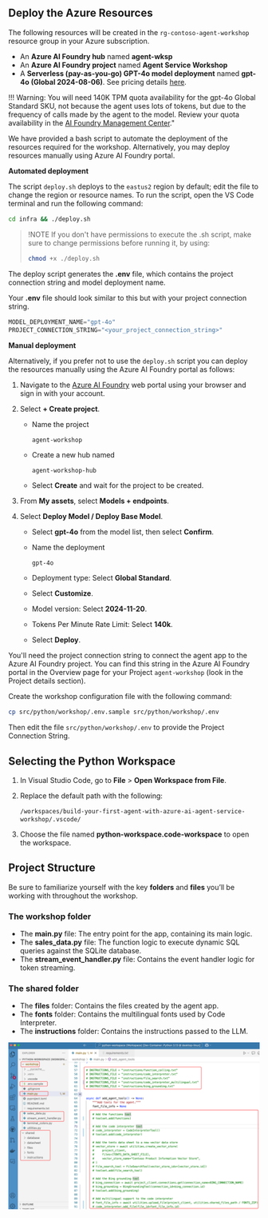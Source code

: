 ## Deploy the Azure Resources

The following resources will be created in the `rg-contoso-agent-workshop` resource group in your Azure subscription.

- An **Azure AI Foundry hub** named **agent-wksp**
- An **Azure AI Foundry project** named **Agent Service Workshop**
- A **Serverless (pay-as-you-go) GPT-4o model deployment** named **gpt-4o (Global 2024-08-06)**. See pricing details [here](https://azure.microsoft.com/pricing/details/cognitive-services/openai-service/).

!!! Warning: You will need 140K TPM quota availability for the gpt-4o Global Standard SKU, not because the agent uses lots of tokens, but due to the frequency of calls made by the agent to the model. Review your quota availability in the [AI Foundry Management Center](https://ai.azure.com/managementCenter/quota)."

We have provided a bash script to automate the deployment of the resources required for the workshop. Alternatively, you may deploy resources manually using Azure AI Foundry portal. 

**Automated deployment**

The script `deploy.sh` deploys to the `eastus2` region by default; edit the file to change the region or resource names. To run the script, open the VS Code terminal and run the following command:

```bash
cd infra && ./deploy.sh
```

> !NOTE
> If you don't have permissions to execute the .sh script, make sure to change permissions before running it, by using:
> ```bash
> chmod +x ./deploy.sh
> ```

The deploy script generates the **.env** file, which contains the project connection string and model deployment name.

Your **.env** file should look similar to this but with your project connection string.

```python
MODEL_DEPLOYMENT_NAME="gpt-4o"
PROJECT_CONNECTION_STRING="<your_project_connection_string>"
```

**Manual deployment**

Alternatively, if you prefer not to use the `deploy.sh` script you can deploy the resources manually using the Azure AI Foundry portal as follows:

1. Navigate to the [Azure AI Foundry](https://ai.azure.com) web portal using your browser and sign in with your account.
2. Select **+ Create project**.

    - Name the project

        ```text
        agent-workshop
        ```

    - Create a new hub named

        ```text
        agent-workshop-hub
        ```

    - Select **Create** and wait for the project to be created.
3. From **My assets**, select **Models + endpoints**.
4. Select **Deploy Model / Deploy Base Model**.

    - Select **gpt-4o** from the model list, then select **Confirm**.
    - Name the deployment

        ```text
        gpt-4o
        ```

    - Deployment type: Select **Global Standard**.
    - Select **Customize**.
    - Model version: Select **2024-11-20**.
    - Tokens Per Minute Rate Limit: Select **140k**.
    - Select **Deploy**.

You'll need the project connection string to connect the agent app to the Azure AI Foundry project. You can find this string in the Azure AI Foundry portal in the Overview page for your Project `agent-workshop` (look in the Project details section).

Create the workshop configuration file with the following command:

```bash
cp src/python/workshop/.env.sample src/python/workshop/.env
```

Then edit the file `src/python/workshop/.env` to provide the Project Connection String.

## Selecting the Python Workspace

1. In Visual Studio Code, go to **File** > **Open Workspace from File**.
2. Replace the default path with the following:

    ```text
    /workspaces/build-your-first-agent-with-azure-ai-agent-service-workshop/.vscode/
    ```

3. Choose the file named **python-workspace.code-workspace** to open the workspace.

## Project Structure

Be sure to familiarize yourself with the key **folders** and **files** you’ll be working with throughout the workshop.

### The workshop folder

- The **main.py** file: The entry point for the app, containing its main logic.
- The **sales_data.py** file: The function logic to execute dynamic SQL queries against the SQLite database.
- The **stream_event_handler.py** file: Contains the event handler logic for token streaming.

### The shared folder

- The **files** folder: Contains the files created by the agent app.
- The **fonts** folder: Contains the multilingual fonts used by Code Interpreter.
- The **instructions** folder: Contains the instructions passed to the LLM.

![Lab folder structure](../media/project-structure-self-guided-python.png)



